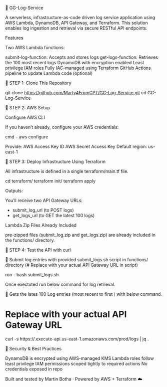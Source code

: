 📘 GG-Log-Service

A serverless, infrastructure-as-code driven log service application using AWS Lambda, DynamoDB, API Gateway, and Terraform. This solution enables log ingestion and retrieval via secure RESTful API endpoints.

Features

Two AWS Lambda functions:

submit-log-function: Accepts and stores logs
get-logs-function: Retrieves the 100 most recent logs
DynamoDB with encryption enabled
Least privilege IAM roles
Fully IAC-managed using Terraform
GitHub Actions pipeline to update Lambda code (optional)




🔷 STEP 1: Clone This Repository

git clone https://github.com/Marty4FromCPT/GG-Log-Service.git
cd GG-Log-Service




🔷 STEP 2: AWS Setup

Configure AWS CLI

If you haven’t already, configure your AWS credentials:

cmd - aws configure

Provide:
AWS Access Key ID
AWS Secret Access Key
Default region: us-east-1




🔷 STEP 3: Deploy Infrastructure Using Terraform

All infrastructure is defined in a single terraform/main.tf file.

cd terraform/
terraform init/
terraform apply

Outputs:

You’ll receive two API Gateway URLs:

- submit_log_url  (to POST logs)
- get_logs_url    (to GET the latest 100 logs)


Lambda Zip Files Already Included 

pre-zipped files (submit_log.zip and get_logs.zip) are already included in the functions/ directory.



🔷 STEP 4: Test the API with curl

🔹 Submit log entries with provided submit_logs.sh script in functions/ directory   (# Replace <api-url> with your actual API Gateway URL in script)

   run - bash submit_logs.sh

   Once exectuted run below command for log retrieval.

🔹 Gets the lates 100 Log entries (most recent to first ) with below command.
# Replace <api-url> with your actual API Gateway URL
curl -s https://<api-id>.execute-api.us-east-1.amazonaws.com/prod/logs | jq .




🔐 Security & Best Practices

DynamoDB is encrypted using AWS-managed KMS
Lambda roles follow least privilege
IAM permissions scoped tightly to required actions
No credentials exposed in repo




Built and tested by Martin Botha · Powered by AWS + Terraform ☁️
